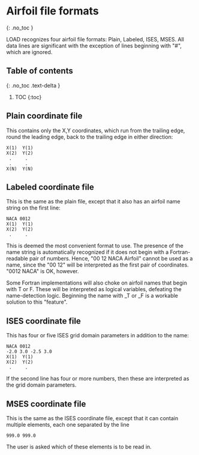 # Airfoil file formats
{: .no_toc }

LOAD recognizes four airfoil file formats:  Plain,  Labeled,  ISES,  MSES.
All data lines are significant with the exception of lines beginning
with "#", which are ignored.

## Table of contents
{: .no_toc .text-delta }

1. TOC
{:toc}

## Plain coordinate file

This contains only the X,Y coordinates, which run from the 
trailing edge, round the leading edge, back to the trailing edge 
in either direction:

```
X(1)  Y(1)
X(2)  Y(2)
 .     .
 .     .
X(N)  Y(N)
```

## Labeled coordinate file

This is the same as the plain file, except that it also has an 
airfoil name string on the first line:

```
NACA 0012
X(1)  Y(1)
X(2)  Y(2)
 .     .
```

This is deemed the most convenient format to use.
The presence of the name string is automatically recognized if
it does not begin with a Fortran-readable pair of numbers.  Hence, 
"00 12 NACA Airfoil" cannot be used as a name, since the "00 12" 
will be interpreted as the first pair of coordinates.  "0012 NACA"
is OK, however.

Some Fortran implementations will also choke on airfoil names 
that begin with T or F.  These will be interpreted as logical
variables, defeating the name-detection logic.  Beginning the
name with _T or _F is a workable solution to this "feature".

## ISES coordinate file

This has four or five ISES grid domain parameters in addition to the name:

```
NACA 0012
-2.0 3.0 -2.5 3.0
X(1)  Y(1)
X(2)  Y(2)
 .     .
```

If the second line has four or more numbers, then these are interpreted
as the grid domain parameters.

## MSES coordinate file

This is the same as the ISES coordinate file, except that it can
contain multiple elements, each one separated by the line

```
999.0 999.0
```

The user is asked which of these elements is to be read in.  